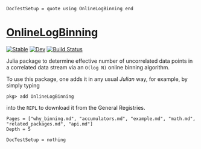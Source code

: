 ```@meta
DocTestSetup = quote using OnlineLogBinning end
```

# [OnlineLogBinning](https://github.com/meese-wj/OnlineLogBinning.jl)

[![Stable](https://img.shields.io/badge/docs-stable-blue.svg)](https://meese-wj.github.io/OnlineLogBinning.jl/stable)
[![Dev](https://img.shields.io/badge/docs-dev-blue.svg)](https://meese-wj.github.io/OnlineLogBinning.jl/dev)
[![Build Status](https://github.com/meese-wj/OnlineLogBinning.jl/actions/workflows/CI.yml/badge.svg?branch=main)](https://github.com/meese-wj/OnlineLogBinning.jl/actions/workflows/CI.yml?query=branch%3Amain)

Julia package to determine effective number of uncorrelated data points in a correlated data stream via an `O(log N)` online binning algorithm.

To use this package, one adds it in any usual _Julian_ way, for example, by simply typing

```
pkg> add OnlineLogBinning
```

into the `REPL` to download it from the General Registries.

```@contents
Pages = ["why_binning.md", "accumulators.md", "example.md", "math.md", "related_packages.md", "api.md"]
Depth = 5
```

```@meta
DocTestSetup = nothing
```